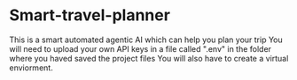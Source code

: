 # Smart-travel-planner
This is a smart automated agentic AI which can help you plan your trip
You will need to upload your own API keys in a file called ".env" in the folder where you haved saved the project files
You will also have to create a virtual enviorment.

